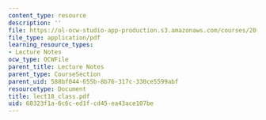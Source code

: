 ```yaml
---
content_type: resource
description: ''
file: https://ol-ocw-studio-app-production.s3.amazonaws.com/courses/20-462j-molecular-principles-of-biomaterials-spring-2006/60323f1a6c6ced1fcd45ea43ace107be_lect18_class.pdf
file_type: application/pdf
learning_resource_types:
- Lecture Notes
ocw_type: OCWFile
parent_title: Lecture Notes
parent_type: CourseSection
parent_uid: 588bf044-655b-8b76-317c-330ce5599abf
resourcetype: Document
title: lect18_class.pdf
uid: 60323f1a-6c6c-ed1f-cd45-ea43ace107be
---
```


